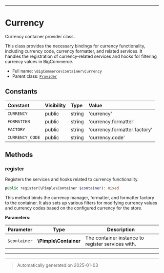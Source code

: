 ***

# Currency

Currency container provider class.

This class provides the necessary bindings for currency functionality, including
currency code, currency formatter, and related services. It handles the registration
of currency-related services and hooks for filtering currency values in BigCommerce.

* Full name: `\BigCommerce\Container\Currency`
* Parent class: [`Provider`](./classes/BigCommerce/Container/Provider.md)


## Constants

| Constant | Visibility | Type | Value |
|:---------|:-----------|:-----|:------|
|`CURRENCY`|public|string|&#039;currency&#039;|
|`FORMATTER`|public|string|&#039;currency.formatter&#039;|
|`FACTORY`|public|string|&#039;currency.formatter.factory&#039;|
|`CURRENCY_CODE`|public|string|&#039;currency.code&#039;|


## Methods


### register

Registers the services and hooks related to currency functionality.

```php
public register(\Pimple\Container $container): mixed
```

This method binds the currency manager, formatter, and formatter factory to the
container. It also sets up various filters for modifying currency values and currency
codes based on the configured currency for the store.






**Parameters:**

| Parameter | Type | Description |
|-----------|------|-------------|
| `$container` | **\Pimple\Container** | The container instance to register services with. |





***


***
> Automatically generated on 2025-01-03
